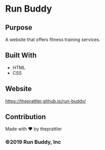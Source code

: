# Run Buddy

## Purpose
A website that offers fitness training services.

## Built With
* HTML
* CSS

## Website
https://theprattler.github.io/run-buddy/

## Contribution
Made with :heart: by theprattler

### &copy;2019 Run Buddy, Inc
